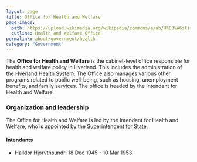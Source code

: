 ```yaml
---
layout: page
title: Office for Health and Welfare
page-image: 
  path: https://upload.wikimedia.org/wikipedia/commons/a/ab/H%C3%A6stir%C3%A9ttur_%C3%8Dslands_2018.jpg
  cutline: Health and Welfare Office
permalink: about/government/health
category: "Government"
---
```


The **Office for Health and Welfare** is the cabinet-level office responsible for health and welfare policy in Hverland. This includes the administration of the [Hverland Health System](/HUN/about/government/hp). The Office also manages various other programs related to public well-being, such as housing, unemployment benefits, and family services. The office is headed by the Intendant for Health and Welfare. 

### Organization and leadership

The Office for Health and Welfare is led by the Intendant for Health and Welfare, who is appointed by the [Superintendent for State](/HUN/about/government/superintendent). 

#### Intendants

* Halldor Hjorvthsundr: 18 Dec 1945 - 10 Mar 1953